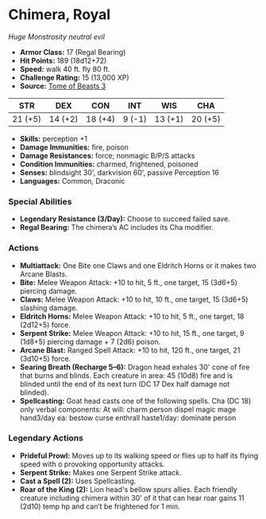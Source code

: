 # Chimera, Royal

*Huge* *Monstrosity* *neutral evil*

- **Armor Class:** 17 (Regal Bearing)
- **Hit Points:** 189 (18d12+72)
- **Speed:** walk 40 ft. fly 80 ft.
- **Challenge Rating:** 15 (13,000 XP)
- **Source:** [Tome of Beasts 3](https://koboldpress.com/kpstore/product/tome-of-beasts-2-for-5th-edition/)

| STR | DEX | CON | INT | WIS | CHA |
| --- | --- | --- | --- | --- | --- |
| 21 (+5) | 14 (+2) | 18 (+4) | 9 (-1) | 13 (+1) | 20 (+5) |

- **Skills:** perception +1
- **Damage Immunities:** fire, poison
- **Damage Resistances:** force; nonmagic B/P/S attacks
- **Condition Immunities:** charmed, frightened, poisoned
- **Senses:** blindsight 30', darkvision 60', passive Perception 16
- **Languages:** Common, Draconic
### Special Abilities
- **Legendary Resistance (3/Day):** Choose to succeed failed save.
- **Regal Bearing:** The chimera’s AC includes its Cha modifier.
### Actions
- **Multiattack:** One Bite one Claws and one Eldritch Horns or it makes two Arcane Blasts.
- **Bite:** Melee Weapon Attack: +10 to hit, 5 ft., one target, 15 (3d6+5) piercing damage.
- **Claws:** Melee Weapon Attack: +10 to hit, 10 ft., one target, 15 (3d6+5) slashing damage.
- **Eldritch Horns:** Melee Weapon Attack: +10 to hit, 5 ft., one target, 18 (2d12+5) force.
- **Serpent Strike:** Melee Weapon Attack: +10 to hit, 15 ft., one target, 9 (1d8+5) piercing damage + 7 (2d6) poison.
- **Arcane Blast:** Ranged Spell Attack: +10 to hit, 120 ft., one target, 21 (3d10+5) force.
- **Searing Breath (Recharge 5–6):** Dragon head exhales 30' cone of fire that burns and blinds. Each creature in area: 45 (10d8) fire and is blinded until the end of its next turn (DC 17 Dex half damage not blinded).
- **Spellcasting:** Goat head casts one of the following spells. Cha (DC 18) only verbal components: At will: charm person dispel magic mage hand3/day ea: bestow curse enthrall haste1/day: dominate person


### Legendary Actions
- **Prideful Prowl:** Moves up to its walking speed or flies up to half its flying speed with o provoking opportunity attacks.
- **Serpent Strike:** Makes one Serpent Strike attack.
- **Cast a Spell (2):** Uses Spellcasting.
- **Roar of the King (2):** Lion head's bellow spurs allies. Each friendly creature including chimera within 30' of it that can hear roar gains 11 (2d10) temp hp and can’t be frightened for 1 min.
